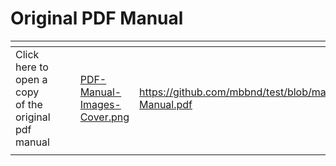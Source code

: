 # Original PDF Manual

<table data-view="cards"><thead><tr><th></th><th></th><th></th><th data-hidden data-card-cover data-type="files"></th><th data-hidden data-card-target data-type="content-ref"></th></tr></thead><tbody><tr><td>Click here to open a copy of the original pdf manual</td><td></td><td></td><td><a href=".gitbook/assets/PDF-Manual-Images-Cover.png">PDF-Manual-Images-Cover.png</a></td><td><a href="https://github.com/mbbnd/test/blob/main/Test-Manual.pdf">https://github.com/mbbnd/test/blob/main/Test-Manual.pdf</a></td></tr><tr><td></td><td></td><td></td><td></td><td></td></tr></tbody></table>

